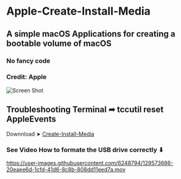 # Apple-Create-Install-Media
## A simple macOS Applications for creating a bootable volume of macOS
### No fancy code
### Credit: Apple

![Screen Shot ](https://user-images.githubusercontent.com/6248794/129571626-11e1ab0f-3e72-4c4a-b933-516b46eced7b.png)

## Troubleshooting Terminal ➦ tccutil reset AppleEvents

Downnload ➤ [Create-Install-Media](https://github.com/chris1111/Apple-Create-Install-Media/raw/main/Create%20Install%20Media.zip)

### See Video How to formate the USB drive correctly ⬇︎
https://user-images.githubusercontent.com/6248794/129573686-20eaee6d-1cfd-41d6-8c8b-808dd11eed7a.mov


